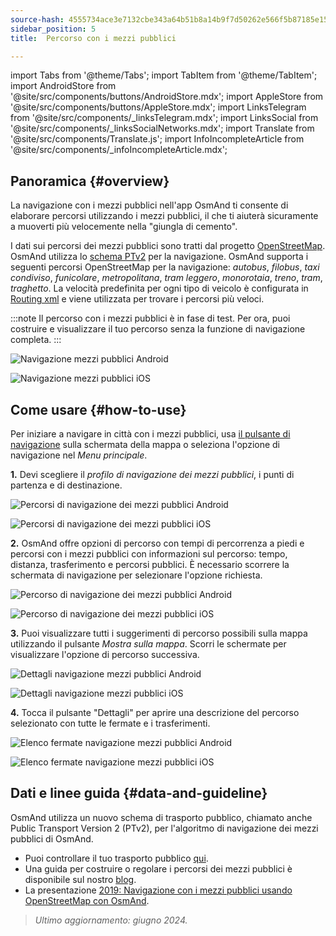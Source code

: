 ```yaml
---
source-hash: 4555734ace3e7132cbe343a64b51b8a14b9f7d50262e566f5b87185e156e7f36
sidebar_position: 5
title:  Percorso con i mezzi pubblici

---
```

import Tabs from '@theme/Tabs';
import TabItem from '@theme/TabItem';
import AndroidStore from '@site/src/components/buttons/AndroidStore.mdx';
import AppleStore from '@site/src/components/buttons/AppleStore.mdx';
import LinksTelegram from '@site/src/components/_linksTelegram.mdx';
import LinksSocial from '@site/src/components/_linksSocialNetworks.mdx';
import Translate from '@site/src/components/Translate.js';
import InfoIncompleteArticle from '@site/src/components/_infoIncompleteArticle.mdx';

## Panoramica {#overview}

La navigazione con i mezzi pubblici nell'app OsmAnd ti consente di elaborare percorsi utilizzando i mezzi pubblici, il che ti aiuterà sicuramente a muoverti più velocemente nella "giungla di cemento".

I dati sui percorsi dei mezzi pubblici sono tratti dal progetto [OpenStreetMap](http://openstreetmap.org/). OsmAnd utilizza lo [schema PTv2](https://wiki.openstreetmap.org/wiki/Public_transport) per la navigazione. OsmAnd supporta i seguenti percorsi OpenStreetMap per la navigazione: *autobus*, *filobus*, *taxi condiviso*, *funicolare*, *metropolitana*, *tram leggero*, *monorotaia*, *treno*, *tram*, *traghetto*. La velocità predefinita per ogni tipo di veicolo è configurata in [Routing xml](../../../technical/build-osmand/routing.md) e viene utilizzata per trovare i percorsi più veloci.

:::note
Il percorso con i mezzi pubblici è in fase di test. Per ora, puoi costruire e visualizzare il tuo percorso senza la funzione di navigazione completa.
:::

<Tabs groupId="operating-systems" queryString="operating-systems">

<TabItem value="android" label="Android">

![Navigazione mezzi pubblici Android](@site/static/img/navigation/public/navigation_android.png)

</TabItem>

<TabItem value="ios" label="iOS">

![Navigazione mezzi pubblici iOS](@site/static/img/navigation/public/navigation_ios.png)

</TabItem>

</Tabs>

## Come usare {#how-to-use}

Per iniziare a navigare in città con i mezzi pubblici, usa [il pulsante di navigazione](../../widgets/map-buttons.md#directions) sulla schermata della mappa o seleziona l'opzione di navigazione nel *Menu principale*.

**1.** Devi scegliere il *profilo di navigazione dei mezzi pubblici*, i punti di partenza e di destinazione.

<Tabs groupId="operating-systems" queryString="operating-systems">

<TabItem value="android" label="Android">

![Percorsi di navigazione dei mezzi pubblici Android](@site/static/img/navigation/public/navigation_public_android.png)

</TabItem>

<TabItem value="ios" label="iOS">

![Percorsi di navigazione dei mezzi pubblici iOS](@site/static/img/navigation/public/navigation_public_ios.png)

</TabItem>

</Tabs>

**2.** OsmAnd offre opzioni di percorso con tempi di percorrenza a piedi e percorsi con i mezzi pubblici con informazioni sul percorso: tempo, distanza, trasferimento e percorsi pubblici. È necessario scorrere la schermata di navigazione per selezionare l'opzione richiesta.

<Tabs groupId="operating-systems" queryString="operating-systems">

<TabItem value="android" label="Android">

![Percorso di navigazione dei mezzi pubblici Android](@site/static/img/navigation/public/navigation_way_android.png)

</TabItem>

<TabItem value="ios" label="iOS">

![Percorso di navigazione dei mezzi pubblici iOS](@site/static/img/navigation/public/navigation_way_ios.png)

</TabItem>

</Tabs>

**3.** Puoi visualizzare tutti i suggerimenti di percorso possibili sulla mappa utilizzando il pulsante *Mostra sulla mappa*. Scorri le schermate per visualizzare l'opzione di percorso successiva.

<Tabs groupId="operating-systems" queryString="operating-systems">

<TabItem value="android" label="Android">

![Dettagli navigazione mezzi pubblici Android](@site/static/img/navigation/public/navigation_details_android.png)

</TabItem>

<TabItem value="ios" label="iOS">

![Dettagli navigazione mezzi pubblici iOS](@site/static/img/navigation/public/navigation_details_ios.png)

</TabItem>

</Tabs>

**4.** Tocca il pulsante "Dettagli" per aprire una descrizione del percorso selezionato con tutte le fermate e i trasferimenti.

<Tabs groupId="operating-systems" queryString="operating-systems">

<TabItem value="android" label="Android">

![Elenco fermate navigazione mezzi pubblici Android](@site/static/img/navigation/public/navigation_stops_list_android.png)

</TabItem>

<TabItem value="ios" label="iOS">

![Elenco fermate navigazione mezzi pubblici iOS](@site/static/img/navigation/public/navigation_stops_list_ios.png)

</TabItem>

</Tabs>

## Dati e linee guida {#data-and-guideline}

OsmAnd utilizza un nuovo schema di trasporto pubblico, chiamato anche Public Transport Version 2 (PTv2), per l'algoritmo di navigazione dei mezzi pubblici di OsmAnd.

- Puoi controllare il tuo trasporto pubblico [qui](http://tools.geofabrik.de/osmi/).
- Una guida per costruire o regolare i percorsi dei mezzi pubblici è disponibile sul nostro [blog](https://osmand.net/blog/guideline-pt).
- La presentazione [2019: Navigazione con i mezzi pubblici usando OpenStreetMap con OsmAnd](https://www.youtube.com/watch?v=SPab09kaWPc&ab_channel=StateoftheMap).

> *Ultimo aggiornamento: giugno 2024.*
